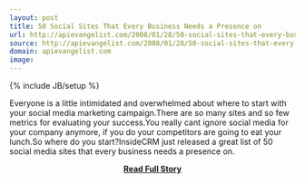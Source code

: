 ```yaml
---
layout: post
title: 50 Social Sites That Every Business Needs a Presence on
url: http://apievangelist.com/2008/01/28/50-social-sites-that-every-business-needs-a-presence-on/
source: http://apievangelist.com/2008/01/28/50-social-sites-that-every-business-needs-a-presence-on/
domain: apievangelist.com
image: 
---
```

{% include JB/setup %}<p>Everyone is a little intimidated and overwhelmed about where to start with your social media marketing campaign.There are so many sites and so few metrics for evaluating your success.You really cant ignore social media for your company anymore, if you do your competitors are going to eat your lunch.So where do you start?InsideCRM just released a great list of 50 social media sites that every business needs a presence on.</p>
<center><p><a href="http://apievangelist.com/2008/01/28/50-social-sites-that-every-business-needs-a-presence-on/" style='padding:25px; font-sze:18px; font-weight: bold;'>Read Full Story</a></p></center>
